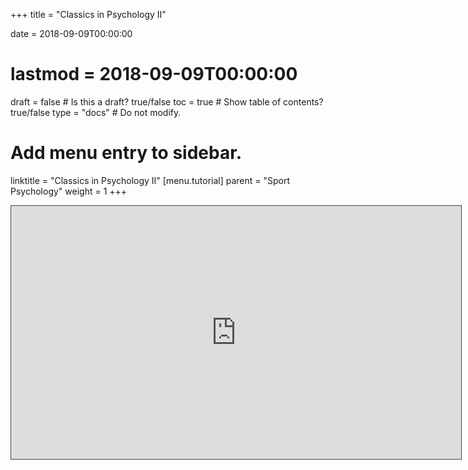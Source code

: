 +++
title = "Classics in Psychology II"

date = 2018-09-09T00:00:00
# lastmod = 2018-09-09T00:00:00

draft = false  # Is this a draft? true/false
toc = true  # Show table of contents? true/false
type = "docs"  # Do not modify.

# Add menu entry to sidebar.
linktitle = "Classics in Psychology II"
[menu.tutorial]
  parent = "Sport Psychology"
  weight = 1
+++

<iframe src="https://panopto.essex.ac.uk/Panopto/Pages/Embed.aspx?id=52215a73-ffea-4eb9-9bf2-ab1b004710ad&v=1" width="720" height="405" style="padding: 0px; border: 1px solid #464646;" frameborder="0" allowfullscreen allow="autoplay"></iframe>
